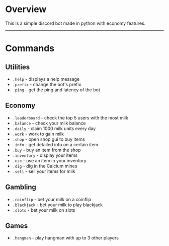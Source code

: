 # Overview

This is a simple discord bot made in python with economy features.

---

# Commands

## Utilities
- `.help` - displays a help message
- `.prefix` - change the bot's prefix
- `.ping` - get the ping and latency of the bot

## Economy
- `.leaderboard` - check the top 5 users with the most milk
- `.balance` - check your milk balance
- `.daily` - claim 1000 milk units every day
- `.work` - work to gain milk
- `.shop` - open shop gui to buy items
- `.info` - get detailed info on a certain item
- `.buy` - buy an item from the shop
- `.inventory` - display your items
- `.use` - use an item in your inventory
- `.dig` - dig in the Calcium mines
- `.sell` - sell your items for milk

## Gambling
- `.coinflip` - bet your milk on a coinflip
- `.blackjack` - bet your milk to play blackjack
- `.slots` - bet your milk on slots

## Games
- `.hangman` - play hangman with up to 3 other players